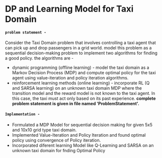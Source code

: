 # DP and Learning Model for Taxi Domain 

#### `problem statement - ` 
Consider the Taxi Domain problem that involves controlling a taxi agent that can pick up and drop passengers in a grid world. model this problem as a sequential decision-making problem to implement two algorithms for finding a good policy. the algorithms are - 
* dynamic programming (offline learning) -  model the taxi domain as a Markov Decision Process (MDP) and compute optimal policy for the taxi agent using value-iteration and policy iteration algorithms.
* reinforcement learning methods (online learning) - incorporate RL (Q and SARSA learning) on an unknown taxi domain MDP where the transition model and the reward model is not known to the taxi agent. In this case, the taxi must act only based on its past experience.
__complete problem statement is given in file named 'ProblemStatement'.__


#### `Implementation - `
* Formulated a MDP Model for sequential decision making for given 5x5 and 10x10 grid type taxi domain.
* Implemented Value-Iteration and Policy Iteration and found optimal policy using convergence of Policy iteration.
* Incorporated diferent learning Model like Q-Learning and SARSA on an unknown taxi domain for fnding Optimal Policy



